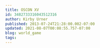 ```yaml
---
title: OSCON XV
id: 3482733316043512316
author: Kirby Urner
published: 2013-07-24T21:28:00.002-07:00
updated: 2021-08-07T00:08:55.757-07:00
blog: world_game
tags: 
---
```


